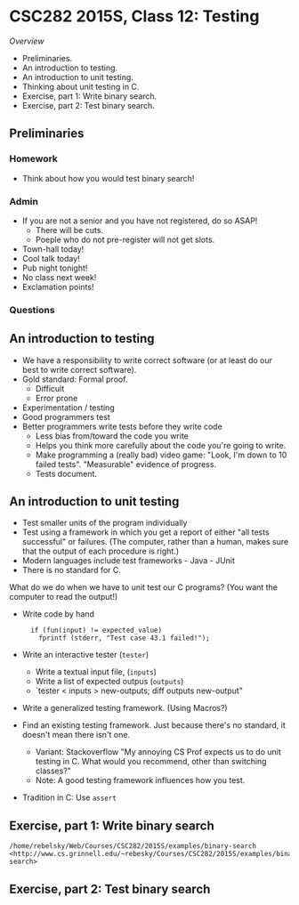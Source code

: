CSC282 2015S, Class 12: Testing
===============================

_Overview_

* Preliminaries.
* An introduction to testing.
* An introduction to unit testing.
* Thinking about unit testing in C.
* Exercise, part 1: Write binary search.
* Exercise, part 2: Test binary search.

Preliminaries
-------------

### Homework

* Think about how you would test binary search!

### Admin

* If you are not a senior and you have not registered, do so ASAP!
    * There will be cuts.
    * Poeple who do not pre-register will not get slots.
* Town-hall today!
* Cool talk today!
* Pub night tonight!
* No class next week!
* Exclamation points!

### Questions

An introduction to testing
--------------------------

* We have a responsibility to write correct software (or at least do
  our best to write correct software).
* Gold standard: Formal proof. 
    * Difficult
    * Error prone
* Experimentation / testing
* Good programmers test
* Better programmers write tests before they write code
    * Less bias from/toward the code you write
    * Helps you think more carefully about the code you're going
      to write.
    * Make programming a (really bad) video game: "Look, I'm down
      to 10 failed tests".  "Measurable" evidence of progress.
    * Tests document.

An introduction to unit testing
-------------------------------

* Test smaller units of the program individually
* Test using a framework in which you get a report of either
  "all tests successful" or failures.  (The computer, rather than
  a human, makes sure that the output of each procedure is right.)
* Modern languages include test frameworks - Java - JUnit
* There is no standard for C.

What do we do when we have to unit test our C programs?  (You want
the computer to read the output!)

* Write code by hand

        if (fun(input) != expected_value)
          fprintf (stderr, "Test case 43.1 failed!");

* Write an interactive tester (`tester`)
    * Write a textual input file, (`inputs`)
    * Write a list of expected outpus (`outputs`)
    * `tester < inputs > new-outputs; diff outputs new-output"

* Write a generalized testing framework.  (Using Macros?)

* Find an existing testing framework.  Just because there's no standard,
  it doesn't mean there isn't one.
    * Variant: Stackoverflow  "My annoying CS Prof expects us to do
      unit testing in C.  What would you recommend, other than 
      switching classes?"
    * Note: A good testing framework influences how you test.

* Tradition in C: Use `assert`

Exercise, part 1: Write binary search
-------------------------------------

    /home/rebelsky/Web/Courses/CSC282/2015S/examples/binary-search
    <http://www.cs.grinnell.edu/~rebesky/Courses/CSC282/2015S/examples/binary-search>

Exercise, part 2: Test binary search
------------------------------------





